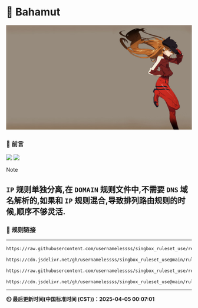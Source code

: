 
# 🧸 Bahamut
![](https://raw.githubusercontent.com/usernamelessss/picture-bed/main/images/202504042256831.jpg)
### 📣 前言
![](https://shields.io/badge/-移除重复规则-ff69b4) ![](https://shields.io/badge/-IP&nbsp;规则单独存放不与&nbsp;DOMAIN&nbsp;等混合-green)
> [!NOTE]
**`IP` 规则单独分离,在 `DOMAIN` 规则文件中,不需要 `DNS` 域名解析的,如果和 `IP` 规则混合,导致排列路由规则的时候,顺序不够灵活.**
---

###  🔗 规则链接
---

```url
https://raw.githubusercontent.com/usernamelessss/singbox_ruleset_use/refs/heads/main/rule/Bahamut/Bahamut_No_IP.json
```

```url
https://cdn.jsdelivr.net/gh/usernamelessss/singbox_ruleset_use@main/rule/Bahamut/Bahamut_No_IP.json
```

```url
https://raw.githubusercontent.com/usernamelessss/singbox_ruleset_use/refs/heads/main/rule/Bahamut/Bahamut_No_IP.srs
```

```url
https://cdn.jsdelivr.net/gh/usernamelessss/singbox_ruleset_use@main/rule/Bahamut/Bahamut_No_IP.srs
```

---
**⏲️ 最后更新时间(中国标准时间 (CST))：2025-04-05 00:07:01**